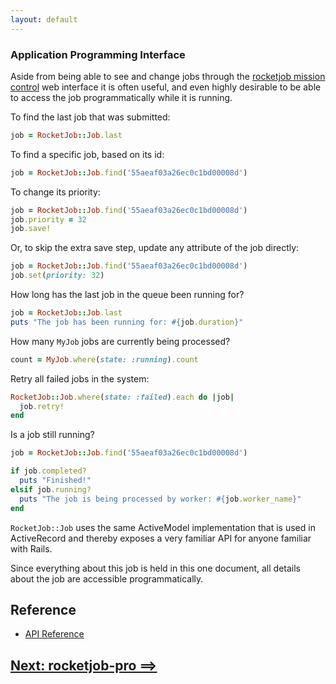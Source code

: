 ```yaml
---
layout: default
---
```


### Application Programming Interface

Aside from being able to see and change jobs through the [rocketjob mission control][1]
web interface it is often useful, and even highly desirable to be able to access
the job programmatically while it is running.

To find the last job that was submitted:

```ruby
job = RocketJob::Job.last
```

To find a specific job, based on its id:

```ruby
job = RocketJob::Job.find('55aeaf03a26ec0c1bd00008d')
```

To change its priority:

```ruby
job = RocketJob::Job.find('55aeaf03a26ec0c1bd00008d')
job.priority = 32
job.save!
```

Or, to skip the extra save step, update any attribute of the job directly:

```ruby
job = RocketJob::Job.find('55aeaf03a26ec0c1bd00008d')
job.set(priority: 32)
```

How long has the last job in the queue been running for?

```ruby
job = RocketJob::Job.last
puts "The job has been running for: #{job.duration}"
```

How many `MyJob` jobs are currently being processed?

```ruby
count = MyJob.where(state: :running).count
```

Retry all failed jobs in the system:

```ruby
RocketJob::Job.where(state: :failed).each do |job|
  job.retry!
end
```

Is a job still running?

```ruby
job = RocketJob::Job.find('55aeaf03a26ec0c1bd00008d')

if job.completed?
  puts "Finished!"
elsif job.running?
  puts "The job is being processed by worker: #{job.worker_name}"
end
```

`RocketJob::Job` uses the same ActiveModel implementation that is used in ActiveRecord
and thereby exposes a very familiar API for anyone familiar with Rails.

Since everything about this job is held in this one document, all
details about the job are accessible programmatically.

## Reference

* [API Reference](http://www.rubydoc.info/gems/rocketjob/)

## [Next: rocketjob-pro ==>](pro.html)

[0]: http://rocketjob.io
[1]: https://github.com/rocketjob/rocketjob_mission_control
